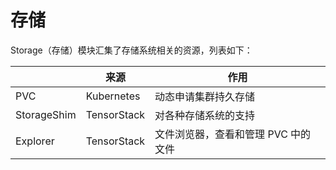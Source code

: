 # 存储

Storage（存储）模块汇集了存储系统相关的资源，列表如下：

|              | 来源 | 作用                              |
| ------------ | --------------- | --------------------------------- |
| PVC          | Kubernetes              | 动态申请集群持久存储                          |
| StorageShim  | TensorStack              | 对各种存储系统的支持 |
| Explorer     | TensorStack              | 文件浏览器，查看和管理 PVC 中的文件       |

